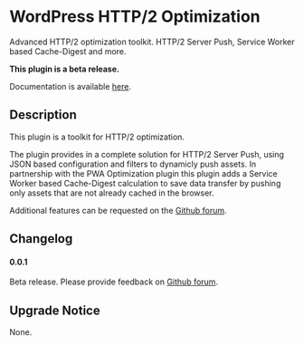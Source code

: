 # WordPress HTTP/2 Optimization

Advanced HTTP/2 optimization toolkit. HTTP/2 Server Push, Service Worker based Cache-Digest and more.

**This plugin is a beta release.**

Documentation is available [here](https://github.com/o10n-x/wordpress-http2-optimization/tree/master/docs).

## Description

This plugin is a toolkit for HTTP/2 optimization.

The plugin provides in a complete solution for HTTP/2 Server Push, using JSON based configuration and filters to dynamicly push assets. In partnership with the PWA Optimization plugin this plugin adds a Service Worker based Cache-Digest calculation to save data transfer by pushing only assets that are not already cached in the browser.

Additional features can be requested on the [Github forum](https://github.com/o10n-x/wordpress-http2-optimization/issues).

## Changelog

#### 0.0.1

Beta release. Please provide feedback on [Github forum](https://github.com/o10n-x/wordpress-http2-optimization/issues).

## Upgrade Notice

None.
